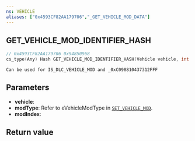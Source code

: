 ```yaml
---
ns: VEHICLE
aliases: ["0x4593CF82AA179706","_GET_VEHICLE_MOD_DATA"]
---
```

## GET_VEHICLE_MOD_IDENTIFIER_HASH

```c
// 0x4593CF82AA179706 0x94850968
cs_type(Any) Hash GET_VEHICLE_MOD_IDENTIFIER_HASH(Vehicle vehicle, int modType, int modIndex);
```

```
Can be used for IS_DLC_VEHICLE_MOD and _0xC098810437312FFF
```

## Parameters
* **vehicle**: 
* **modType**: Refer to eVehicleModType in [`SET_VEHICLE_MOD`](#_0x6AF0636DDEDCB6DD).
* **modIndex**: 

## Return value
